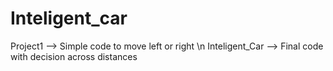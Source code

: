 # Inteligent_car
Project1 --> Simple code to move left or right \n
Inteligent_Car --> Final code with decision across distances
